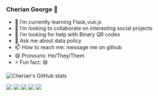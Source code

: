 ### Cherian George 👋

<!--
**cheriangeorge/cheriangeorge** is a ✨ _special_ ✨ repository because its `README.md` (this file) appears on your GitHub profile.

Here are some ideas to get you started:
-->

<!--
- 🔭 I’m currently working on 
-->
- 🌱 I’m currently learning Flask,vue.js
- 👯 I’m looking to collaborate on interesting social projects
- 🤔 I’m looking for help with Binary QR codes 
- 💬 Ask me about data policy
- 📫 How to reach me: message me on github
- 😄 Pronouns: He/They/Them
- ⚡ Fun fact: 😄 


![Cherian's GitHub stats](https://github-readme-stats.vercel.app/api?username=cheriangeorge&show_icons=true&theme=radical)
<!--
[![Top Langs](https://github-readme-stats.vercel.app/api/top-langs/?username=cheriangeorge&layout=compact)](https://github.com/cheriangeorge/github-readme-stats)
-->

[![](https://raw.githubusercontent.com/cheriangeorge/cheriangeorge/main/profile-summary-card-output/monokai/0-profile-details.svg)](https://github.com/vn7n24fzkq/github-profile-summary-cards)
[![](https://raw.githubusercontent.com/cheriangeorge/cheriangeorge/main/profile-summary-card-output/monokai/1-repos-per-language.svg)](https://github.com/vn7n24fzkq/github-profile-summary-cards) [![](https://raw.githubusercontent.com/cheriangeorge/cheriangeorge/main/profile-summary-card-output/monokai/2-most-commit-language.svg)](https://github.com/vn7n24fzkq/github-profile-summary-cards)
[![](https://raw.githubusercontent.com/cheriangeorge/cheriangeorge/main/profile-summary-card-output/monokai/3-stats.svg)](https://github.com/vn7n24fzkq/github-profile-summary-cards) [![](https://raw.githubusercontent.com/cheriangeorge/cheriangeorge/main/profile-summary-card-output/monokai/4-productive-time.svg)](https://github.com/vn7n24fzkq/github-profile-summary-cards)


